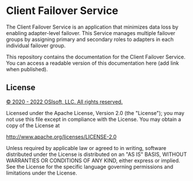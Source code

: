 # Client Failover Service

The Client Failover Service is an application that minimizes data loss by enabling adapter-level failover. This Service manages multiple failover groups by assigning primary and secondary roles to adapters in each individual failover group.

This repository contains the documentation for the Client Failover Service. You can access a readable version of this documentation here (add link when published).

## License

<a href="https://www.osisoft.com/copyright/">&copy; 2020 - 2022 OSIsoft, LLC. All rights reserved.</a>

Licensed under the Apache License, Version 2.0 (the "License"); you may not use this file except in compliance with the License. You may obtain a copy of the License at

http://www.apache.org/licenses/LICENSE-2.0

Unless required by applicable law or agreed to in writing, software distributed under the License is distributed on an "AS IS" BASIS, WITHOUT WARRANTIES OR CONDITIONS OF ANY KIND, either express or implied. See the License for the specific language governing permissions and limitations under the License.
